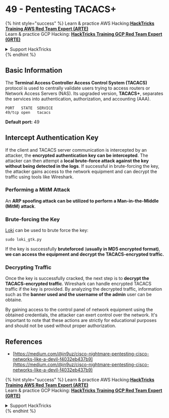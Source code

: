 # 49 - Pentesting TACACS+

{% hint style="success" %}
Learn & practice AWS Hacking:<img src="/.gitbook/assets/arte.png" alt="" data-size="line">[**HackTricks Training AWS Red Team Expert (ARTE)**](https://training.hacktricks.xyz/courses/arte)<img src="/.gitbook/assets/arte.png" alt="" data-size="line">\
Learn & practice GCP Hacking: <img src="/.gitbook/assets/grte.png" alt="" data-size="line">[**HackTricks Training GCP Red Team Expert (GRTE)**<img src="/.gitbook/assets/grte.png" alt="" data-size="line">](https://training.hacktricks.xyz/courses/grte)

<details>

<summary>Support HackTricks</summary>

* Check the [**subscription plans**](https://github.com/sponsors/carlospolop)!
* **Join the** 💬 [**Discord group**](https://discord.gg/hRep4RUj7f) or the [**telegram group**](https://t.me/peass) or **follow** us on **Twitter** 🐦 [**@hacktricks\_live**](https://twitter.com/hacktricks\_live)**.**
* **Share hacking tricks by submitting PRs to the** [**HackTricks**](https://github.com/carlospolop/hacktricks) and [**HackTricks Cloud**](https://github.com/carlospolop/hacktricks-cloud) github repos.

</details>
{% endhint %}

## Basic Information

The **Terminal Access Controller Access Control System (TACACS)** protocol is used to centrally validate users trying to access routers or Network Access Servers (NAS). Its upgraded version, **TACACS+**, separates the services into authentication, authorization, and accounting (AAA).

```
PORT   STATE  SERVICE
49/tcp open   tacacs
```

**Default port:** 49

## Intercept Authentication Key

If the client and TACACS server communication is intercepted by an attacker, the **encrypted authentication key can be intercepted**. The attacker can then attempt a **local brute-force attack against the key without being detected in the logs**. If successful in brute-forcing the key, the attacker gains access to the network equipment and can decrypt the traffic using tools like Wireshark.

### Performing a MitM Attack

An **ARP spoofing attack can be utilized to perform a Man-in-the-Middle (MitM) attack**. 

### Brute-forcing the Key

[Loki](https://c0decafe.de/svn/codename\_loki/trunk/) can be used to brute force the key: 

```
sudo loki_gtk.py
```

If the key is successfully **bruteforced** (**usually in MD5 encrypted format)**, **we can access the equipment and decrypt the TACACS-encrypted traffic.**

### Decrypting Traffic
Once the key is successfully cracked, the next step is to **decrypt the TACACS-encrypted traffic**. Wireshark can handle encrypted TACACS traffic if the key is provided. By analyzing the decrypted traffic, information such as the **banner used and the username of the admin** user can be obtaine.

By gaining access to the control panel of network equipment using the obtained credentials, the attacker can exert control over the network. It's important to note that these actions are strictly for educational purposes and should not be used without proper authorization.

## References

* [https://medium.com/@in9uz/cisco-nightmare-pentesting-cisco-networks-like-a-devil-f4032eb437b9](https://medium.com/@in9uz/cisco-nightmare-pentesting-cisco-networks-like-a-devil-f4032eb437b9)


{% hint style="success" %}
Learn & practice AWS Hacking:<img src="/.gitbook/assets/arte.png" alt="" data-size="line">[**HackTricks Training AWS Red Team Expert (ARTE)**](https://training.hacktricks.xyz/courses/arte)<img src="/.gitbook/assets/arte.png" alt="" data-size="line">\
Learn & practice GCP Hacking: <img src="/.gitbook/assets/grte.png" alt="" data-size="line">[**HackTricks Training GCP Red Team Expert (GRTE)**<img src="/.gitbook/assets/grte.png" alt="" data-size="line">](https://training.hacktricks.xyz/courses/grte)

<details>

<summary>Support HackTricks</summary>

* Check the [**subscription plans**](https://github.com/sponsors/carlospolop)!
* **Join the** 💬 [**Discord group**](https://discord.gg/hRep4RUj7f) or the [**telegram group**](https://t.me/peass) or **follow** us on **Twitter** 🐦 [**@hacktricks\_live**](https://twitter.com/hacktricks\_live)**.**
* **Share hacking tricks by submitting PRs to the** [**HackTricks**](https://github.com/carlospolop/hacktricks) and [**HackTricks Cloud**](https://github.com/carlospolop/hacktricks-cloud) github repos.

</details>
{% endhint %}

